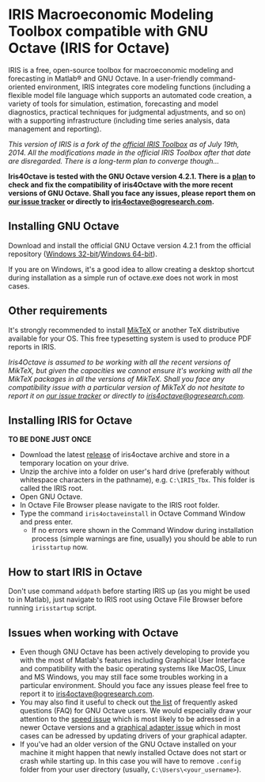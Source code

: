 # IRIS Macroeconomic Modeling Toolbox compatible with GNU Octave (IRIS for Octave)

IRIS is a free, open-source toolbox for macroeconomic modeling and forecasting in Matlab® and GNU Octave. In a user-friendly command-oriented environment, IRIS integrates core modeling functions (including a flexible model file language which supports an automated code creation, a variety of tools for simulation, estimation, forecasting and model diagnostics, practical techniques for judgmental adjustments, and so on) with a supporting infrastructure (including time series analysis, data management and reporting).

*This version of IRIS is a fork of the [official IRIS Toolbox](https://github.com/IRIS-Solutions-Team/IRIS-Toolbox) as of July 19th, 2014. All the modifications made in the official IRIS Toolbox after that date are disregarded. There is a long-term plan to converge though...*

**Iris4Octave is tested with the GNU Octave version 4.2.1. There is a [plan](https://github.com/OGResearch/iris4octave/issues/3) to check and fix the compatibility of iris4Octave with the more recent versions of GNU Octave. Shall you face any issues, please report them on [our issue tracker](https://github.com/OGResearch/iris4octave/issues) or directly to iris4octave@ogresearch.com.**

## Installing GNU Octave
Download and install the official GNU Octave version 4.2.1 from the official repository ([Windows 32-bit](https://ftp.gnu.org/gnu/octave/windows/octave-4.2.1-w32-installer.exe)/[Windows 64-bit](https://ftp.gnu.org/gnu/octave/windows/octave-4.2.1-w64-installer.exe)).

If you are on Windows, it's a good idea to allow creating a desktop shortcut during installation as a simple run of octave.exe does not work in most cases.

## Other requirements
It's strongly recommended to install [MikTeX](http://miktex.org) or another TeX distributive available for your OS. This free typesetting system is used to produce PDF reports in IRIS. 

*Iris4Octave is assumed to be working with all the recent versions of MikTeX, but given the capacities we cannot ensure it's working with all the MikTeX packages in all the versions of MikTeX. Shall you face any compatibility issue with a particular version of MikTeX do not hesitate to report it on [our issue tracker](https://github.com/OGResearch/iris4octave/issues) or directly to iris4octave@ogresearch.com.*

## Installing IRIS for Octave
**TO BE DONE JUST ONCE**

* Download the latest [release](https://github.com/OGResearch/iris4octave/releases) of iris4octave archive and store in a temporary location on your drive.
* Unzip the archive into a folder on user's hard drive (preferably without whitespace characters in the pathname), e.g. `C:\IRIS_Tbx`. This folder is called the IRIS root.
* Open GNU Octave.
* In Octave File Browser please navigate to the IRIS root folder.
* Type the command `iris4octaveinstall` in Octave Command Window and press enter.
  * If no errors were shown in the Command Window during installation process (simple warnings are fine, usually) you should be able to run `irisstartup` now.

## How to start IRIS in Octave
Don't use command `addpath` before starting IRIS up (as you might be used to in Matlab), just navigate to IRIS root using Octave File Browser before running `irisstartup` script.

## Issues when working with Octave
* Even though GNU Octave has been actively developing to provide you with the most of Matlab's features including Graphical User Interface and compatibility with the basic operating systems like MacOS, Linux and MS Windows, you may still face some troubles working in a particular environment. Should you face any issues please feel free to report it to iris4octave@ogresearch.com.
* You may also find it useful to check out [the list](http://wiki.octave.org/FAQ) of frequently asked questions (FAQ) for GNU Octave users. We would especially draw your attention to the [speed issue](http://wiki.octave.org/FAQ#Just-In-Time_compiler) which is most likely to be adressed in a newer Octave versions and a [graphical adapter issue](http://wiki.octave.org/FAQ#Missing_lines_when_printing_under_Windows_with_OpenGL_toolkit_and_Intel_integrated_GPU) which in most cases can be adressed by updating drivers of your graphical adapter.
* If you've had an older version of the GNU Octave installed on your machine it might happen that newly installed Octave does not start or crash while starting up. In this case you will have to remove `.config` folder from your user directory (usually, `C:\Users\<your_username>`).
